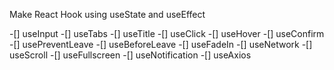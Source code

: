 Make React Hook using useState and useEffect

-[] useInput
-[] useTabs
-[] useTitle
-[] useClick
-[] useHover
-[] useConfirm
-[] usePreventLeave
-[] useBeforeLeave
-[] useFadeIn
-[] useNetwork
-[] useScroll
-[] useFullscreen
-[] useNotification
-[] useAxios
